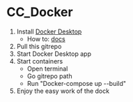 # CC_Docker
1. Install [Docker Desktop](https://www.docker.com/products/docker-desktop "Docker Desktop Download page")
    * How to: [docs](https://docs.docker.com/docker-for-windows/install/ "Docker Desktop install")
2. Pull this gitrepo
3. Start Docker Desktop app
4. Start containers
    * Open terminal
    * Go gitrepo path
    * Run "Docker-compose up --build"
5. Enjoy the easy work of the dock
